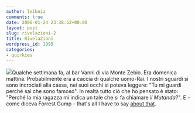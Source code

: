 ```yaml
---
author: leibniz
comments: true
date: 2006-01-24 23:38:52+00:00
layout: post
slug: rivelazioni-2
title: RivelaZioni
wordpress_id: 1995
categories:
- quirkies
---
```


[![](http://www.akille.net/foto/banner_z.gif)](http://www.akille.net/index.php?p=562)Qualche settimana fa, al bar Vanni di via Monte Zebio. Era domenica mattina. Probabilmente era a caccia di qualche uomo-Rai. I nostri sguardi si sono incrociati alla cassa, nei suoi occhi si poteva leggere: "Tu mi guardi perché sai che sono famoso". In realtà tutto ciò che ho pensato è stato: "Perché la mia ragazza mi indica un tale che si fa chiamare _il Mutanda_?". E - come diceva Forrest Gump - that's all I have to say [about that](http://www.akille.net/wp-trackback.php/562).
